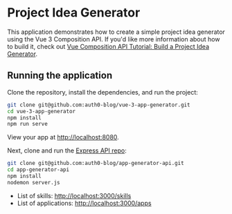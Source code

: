 # Project Idea Generator

This application demonstrates how to create a simple project idea generator using the Vue 3 Composition API. If you'd like more information about how to build it, check out [Vue Composition API Tutorial: Build a Project Idea Generator](https://auth0.com/blog/vue-composition-api-tutorial).

## Running the application

Clone the repository, install the dependencies, and run the project:

```bash
git clone git@github.com:auth0-blog/vue-3-app-generator.git
cd vue-3-app-generator
npm install
npm run serve
```

View your app at [http://localhost:8080](http://localhost:8080).

Next, clone and run the [Express API repo](https://github.com/auth0-blog/app-generator-api):

```bash
git clone git@github.com:auth0-blog/app-generator-api.git
cd app-generator-api
npm install
nodemon server.js
```

- List of skills: [http://localhost:3000/skills](http://localhost:3000/skills)
- List of applications: [http://localhost:3000/apps](http://localhost:3000/apps)

